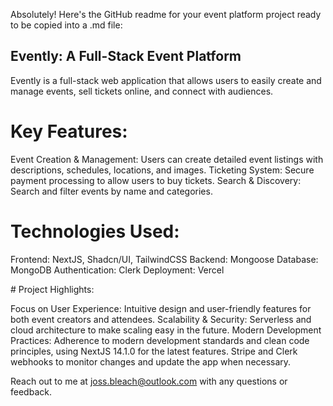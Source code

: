 Absolutely! Here's the GitHub readme for your event platform project ready to be copied into a .md file:

## Evently: A Full-Stack Event Platform

Evently is a full-stack web application that allows users to easily create and manage events, sell tickets online, and connect with audiences.

# Key Features:

Event Creation & Management: Users can create detailed event listings with descriptions, schedules, locations, and images.
Ticketing System: Secure payment processing to allow users to buy tickets.
Search & Discovery: Search and filter events by name and categories.

# Technologies Used:

Frontend: NextJS, Shadcn/UI, TailwindCSS
Backend: Mongoose
Database: MongoDB
Authentication: Clerk
Deployment: Vercel

# Project Highlights:

Focus on User Experience: Intuitive design and user-friendly features for both event creators and attendees.
Scalability & Security: Serverless and cloud architecture to make scaling easy in the future.
Modern Development Practices: Adherence to modern development standards and clean code principles, using NextJS 14.1.0 for the latest features. Stripe and Clerk webhooks to monitor changes and update the app when necessary.

Reach out to me at joss.bleach@outlook.com with any questions or feedback.
